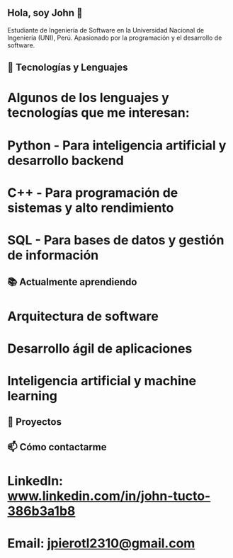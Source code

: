 ## Hola, soy John 👋
 Estudiante de Ingeniería de Software en la Universidad Nacional de Ingeniería (UNI), Perú. Apasionado por la programación y el desarrollo de software.

## 🚀 Tecnologías y Lenguajes
# Algunos de los lenguajes y tecnologías que me interesan:

# Python - Para inteligencia artificial y desarrollo backend
# C++ - Para programación de sistemas y alto rendimiento
# SQL - Para bases de datos y gestión de información

## 📚 Actualmente aprendiendo
# Arquitectura de software
# Desarrollo ágil de aplicaciones
# Inteligencia artificial y machine learning

## 🔭 Proyectos

## 📫 Cómo contactarme
# LinkedIn: www.linkedin.com/in/john-tucto-386b3a1b8
# Email: jpierotl2310@gmail.com

<!--
**Johntl121/Johntl121** is a ✨ _special_ ✨ repository because its `README.md` (this file) appears on your GitHub profile.

Here are some ideas to get you started:

- 🔭 I’m currently working on ...
- 🌱 I’m currently learning ...
- 👯 I’m looking to collaborate on ...
- 🤔 I’m looking for help with ...
- 💬 Ask me about ...
- 📫 How to reach me: ...
- 😄 Pronouns: ...
- ⚡ Fun fact: ...
-->
